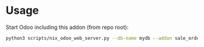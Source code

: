 # Usage

Start Odoo including this addon (from repo root):

```bash
python3 scripts/nix_odoo_web_server.py --db-name mydb --addon sale_order_tag
```

